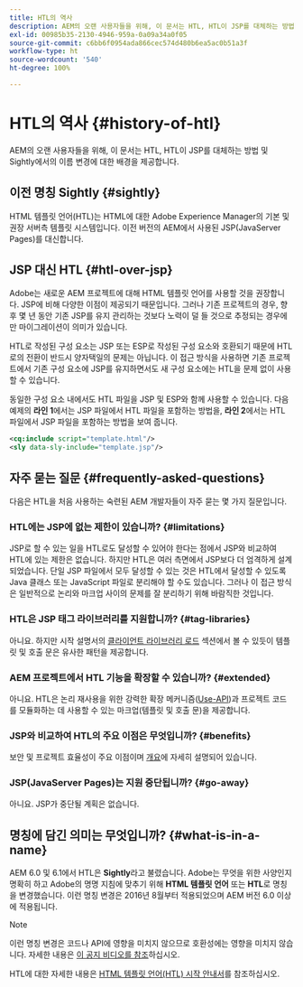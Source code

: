 ```yaml
---
title: HTL의 역사
description: AEM의 오랜 사용자들을 위해, 이 문서는 HTL, HTL이 JSP를 대체하는 방법 및 Sightly에서의 이름 변경에 대한 배경을 제공합니다.
exl-id: 00985b35-2130-4946-959a-0a09a34a0f05
source-git-commit: c6bb6f0954ada866cec574d480b6ea5ac0b51a3f
workflow-type: ht
source-wordcount: '540'
ht-degree: 100%

---
```



# HTL의 역사 {#history-of-htl}

AEM의 오랜 사용자들을 위해, 이 문서는 HTL, HTL이 JSP를 대체하는 방법 및 Sightly에서의 이름 변경에 대한 배경을 제공합니다.

## 이전 명칭 Sightly {#sightly}

HTML 템플릿 언어(HTL)는 HTML에 대한 Adobe Experience Manager의 기본 및 권장 서버측 템플릿 시스템입니다. 이전 버전의 AEM에서 사용된 JSP(JavaServer Pages)를 대신합니다.

## JSP 대신 HTL {#htl-over-jsp}

Adobe는 새로운 AEM 프로젝트에 대해 HTML 템플릿 언어를 사용할 것을 권장합니다. JSP에 비해 다양한 이점이 제공되기 때문입니다. 그러나 기존 프로젝트의 경우, 향후 몇 년 동안 기존 JSP를 유지 관리하는 것보다 노력이 덜 들 것으로 추정되는 경우에만 마이그레이션이 의미가 있습니다.

HTL로 작성된 구성 요소는 JSP 또는 ESP로 작성된 구성 요소와 호환되기 때문에 HTL로의 전환이 반드시 양자택일의 문제는 아닙니다. 이 접근 방식을 사용하면 기존 프로젝트에서 기존 구성 요소에 JSP를 유지하면서도 새 구성 요소에는 HTL을 문제 없이 사용할 수 있습니다.

동일한 구성 요소 내에서도 HTL 파일을 JSP 및 ESP와 함께 사용할 수 있습니다. 다음 예제의 **라인 1**&#x200B;에서는 JSP 파일에서 HTL 파일을 포함하는 방법을, **라인 2**&#x200B;에서는 HTL 파일에서 JSP 파일을 포함하는 방법을 보여 줍니다.

```xml
<cq:include script="template.html"/>
<sly data-sly-include="template.jsp"/>
```

## 자주 묻는 질문 {#frequently-asked-questions}

다음은 HTL을 처음 사용하는 숙련된 AEM 개발자들이 자주 묻는 몇 가지 질문입니다.

### HTL에는 JSP에 없는 제한이 있습니까? {#limitations}

JSP로 할 수 있는 일을 HTL로도 달성할 수 있어야 한다는 점에서 JSP와 비교하여 HTL에 있는 제한은 없습니다. 하지만 HTL은 여러 측면에서 JSP보다 더 엄격하게 설계되었습니다. 단일 JSP 파일에서 모두 달성할 수 있는 것은 HTL에서 달성할 수 있도록 Java 클래스 또는 JavaScript 파일로 분리해야 할 수도 있습니다. 그러나 이 접근 방식은 일반적으로 논리와 마크업 사이의 문제를 잘 분리하기 위해 바람직한 것입니다.

### HTL은 JSP 태그 라이브러리를 지원합니까? {#tag-libraries}

아니요. 하지만 시작 설명서의 [클라이언트 라이브러리 로드](getting-started.md#loading-client-libraries) 섹션에서 볼 수 있듯이 템플릿 및 호출 문은 유사한 패턴을 제공합니다.

### AEM 프로젝트에서 HTL 기능을 확장할 수 있습니까? {#extended}

아니요. HTL은 논리 재사용을 위한 강력한 확장 메커니즘([Use-API](#use-api-for-accessing-logic))과 프로젝트 코드를 모듈화하는 데 사용할 수 있는 마크업(템플릿 및 호출 문)을 제공합니다.

### JSP와 비교하여 HTL의 주요 이점은 무엇입니까? {#benefits}

보안 및 프로젝트 효율성이 주요 이점이며 [개요](overview.md)에 자세히 설명되어 있습니다.

### JSP(JavaServer Pages)는 지원 중단됩니까? {#go-away}

아니요. JSP가 중단될 계획은 없습니다.

## 명칭에 담긴 의미는 무엇입니까? {#what-is-in-a-name}

AEM 6.0 및 6.1에서 HTL은 **Sightly**&#x200B;라고 불렸습니다. Adobe는 무엇을 위한 사양인지 명확히 하고 Adobe의 명명 지침에 맞추기 위해 **HTML 템플릿 언어** 또는 **HTL**&#x200B;로 명칭을 변경했습니다. 이런 명칭 변경은 2016년 8월부터 적용되었으며 AEM 버전 6.0 이상에 적용됩니다.

>[!NOTE]
>
>이런 명칭 변경은 코드나 API에 영향을 미치지 않으므로 호환성에는 영향을 미치지 않습니다. 자세한 내용은 [이 공지 비디오를 참조](https://helpx.adobe.com/ko/experience-manager/how-to/announce-htl.html)하십시오.

HTL에 대한 자세한 내용은 [HTML 템플릿 언어(HTL) 시작 안내서](overview.md)를 참조하십시오.
